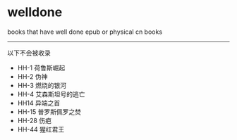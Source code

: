# welldone

books that have well done epub or physical cn books

--------

以下不会被收录

+ HH-1 荷鲁斯崛起
+ HH-2 伪神
+ HH-3 燃烧的银河
+ HH-4 艾森斯坦号的逃亡
+ HH14 异端之首
+ HH-15 普罗斯佩罗之焚
+ HH-28 伤疤
+ HH-44 猩红君王
